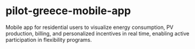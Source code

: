 # pilot-greece-mobile-app
Mobile app for residential users to visualize energy consumption, PV production, billing, and personalized incentives in real time, enabling active participation in flexibility programs.
